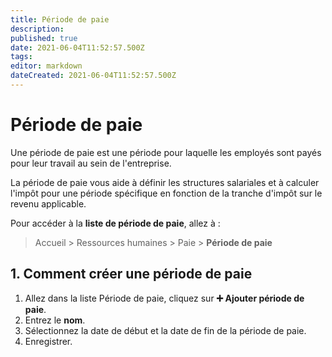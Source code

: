 ```yaml
---
title: Période de paie
description: 
published: true
date: 2021-06-04T11:52:57.500Z
tags: 
editor: markdown
dateCreated: 2021-06-04T11:52:57.500Z
---
```


# Période de paie

Une période de paie est une période pour laquelle les employés sont payés pour leur travail au sein de l'entreprise.

La période de paie vous aide à définir les structures salariales et à calculer l'impôt pour une période spécifique en fonction de la tranche d'impôt sur le revenu applicable.

Pour accéder à la **liste de période de paie**, allez à :

> Accueil > Ressources humaines > Paie > **Période de paie**

## 1. Comment créer une période de paie

1. Allez dans la liste Période de paie, cliquez sur **:heavy_plus_sign: Ajouter période de paie**.
2. Entrez le **nom**.
3. Sélectionnez la date de début et la date de fin de la période de paie.
4. Enregistrer.
